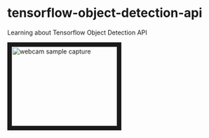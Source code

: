 # tensorflow-object-detection-api
Learning about Tensorflow Object Detection API  

<a href="http://www.youtube.com/watch?feature=player_embedded&v=8pmMGqQKLx0" target="_blank"><img src="https://img.youtube.com/vi/8pmMGqQKLx0/0.jpg" alt="webcam sample capture" width="240" height="180" border="10" /></a>
